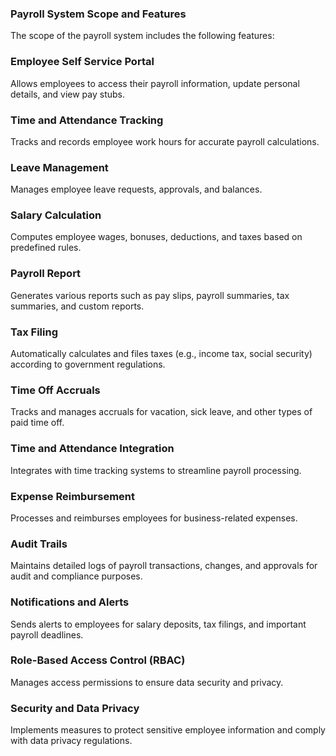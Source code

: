 ### Payroll System Scope and Features

The scope of the payroll system includes the following features:

### Employee Self Service Portal
Allows employees to access their payroll information, update personal details, and view pay stubs.

### Time and Attendance Tracking
Tracks and records employee work hours for accurate payroll calculations.

### Leave Management
Manages employee leave requests, approvals, and balances.

### Salary Calculation
Computes employee wages, bonuses, deductions, and taxes based on predefined rules.

### Payroll Report
Generates various reports such as pay slips, payroll summaries, tax summaries, and custom reports.

### Tax Filing
Automatically calculates and files taxes (e.g., income tax, social security) according to government regulations.

### Time Off Accruals
Tracks and manages accruals for vacation, sick leave, and other types of paid time off.

### Time and Attendance Integration
Integrates with time tracking systems to streamline payroll processing.

### Expense Reimbursement
Processes and reimburses employees for business-related expenses.

### Audit Trails
Maintains detailed logs of payroll transactions, changes, and approvals for audit and compliance purposes.

### Notifications and Alerts
Sends alerts to employees for salary deposits, tax filings, and important payroll deadlines.

### Role-Based Access Control (RBAC)
Manages access permissions to ensure data security and privacy.

### Security and Data Privacy
Implements measures to protect sensitive employee information and comply with data privacy regulations.
